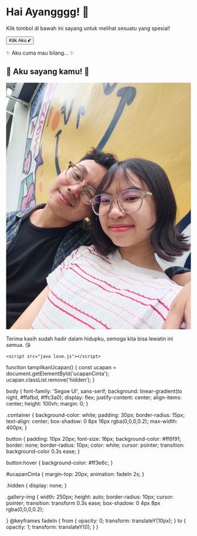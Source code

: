 <!DOCTYPE html>
<html lang="id">
<head>
    <meta charset="UTF-8">
    <meta name="viewport" content="width=device-width, initial-scale=1.0">
    <title>Ucapan Cinta</title>
    <link rel="stylesheet" href="css love.css">
</head>
<body>
    <div class="container">
        <h1>Hai Ayangggg! 💌</h1>
        <p>Klik tombol di bawah ini sayang untuk melihat sesuatu yang spesial!</p>
        <button onclick="tampilkanUcapan()">Klik Aku 💕</button>
        <div id="ucapanCinta" class="hidden">
            <p>✨ Aku cuma mau bilang... ✨</p>
            <h2>🌹 Aku sayang kamu! 🌹</h2>
            <img src="IMG-20240214-WA0026.jpg" alt="Love 1" class="gallery-img"> 
            <p>Terima kasih sudah hadir dalam hidupku, semoga kita bisa lewatin ini semua. 😘</p>
        </div>
    </div>

    <script src="java love.js"></script>
</body>
</html>

function tampilkanUcapan() {
    const ucapan = document.getElementById('ucapanCinta');
    ucapan.classList.remove('hidden');
}

body {
    font-family: 'Segoe UI', sans-serif;
    background: linear-gradient(to right, #ffafbd, #ffc3a0);
    display: flex;
    justify-content: center;
    align-items: center;
    height: 100vh;
    margin: 0;
}

.container {
    background-color: white;
    padding: 30px;
    border-radius: 15px;
    text-align: center;
    box-shadow: 0 8px 16px rgba(0,0,0,0.2);
    max-width: 400px;
}

button {
    padding: 10px 20px;
    font-size: 16px;
    background-color: #ff6f91;
    border: none;
    border-radius: 10px;
    color: white;
    cursor: pointer;
    transition: background-color 0.3s ease;
}

button:hover {
    background-color: #ff3e6c;
}

#ucapanCinta {
    margin-top: 20px;
    animation: fadeIn 2s;
}

.hidden {
    display: none;
}

.gallery-img {
    width: 250px;
    height: auto;
    border-radius: 10px;
    cursor: pointer;
    transition: transform 0.3s ease;
    box-shadow: 0 4px 8px rgba(0,0,0,0.2);

}
@keyframes fadeIn {
    from { opacity: 0; transform: translateY(10px); }
    to { opacity: 1; transform: translateY(0); }
}
